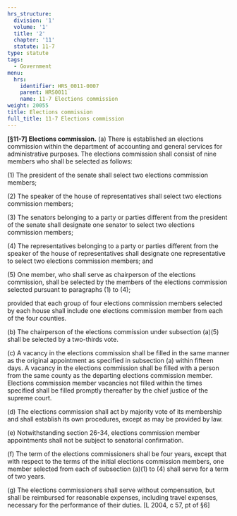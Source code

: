 ```yaml
---
hrs_structure:
  division: '1'
  volume: '1'
  title: '2'
  chapter: '11'
  statute: 11-7
type: statute
tags:
  - Government
menu:
  hrs:
    identifier: HRS_0011-0007
    parent: HRS0011
    name: 11-7 Elections commission
weight: 20055
title: Elections commission
full_title: 11-7 Elections commission
---
```

**[§11-7] Elections commission.** (a) There is established an elections commission within the department of accounting and general services for administrative purposes. The elections commission shall consist of nine members who shall be selected as follows:

(1) The president of the senate shall select two elections commission members;

(2) The speaker of the house of representatives shall select two elections commission members;

(3) The senators belonging to a party or parties different from the president of the senate shall designate one senator to select two elections commission members;

(4) The representatives belonging to a party or parties different from the speaker of the house of representatives shall designate one representative to select two elections commission members; and

(5) One member, who shall serve as chairperson of the elections commission, shall be selected by the members of the elections commission selected pursuant to paragraphs (1) to (4);

provided that each group of four elections commission members selected by each house shall include one elections commission member from each of the four counties.

(b) The chairperson of the elections commission under subsection (a)(5) shall be selected by a two-thirds vote.

(c) A vacancy in the elections commission shall be filled in the same manner as the original appointment as specified in subsection (a) within fifteen days. A vacancy in the elections commission shall be filled with a person from the same county as the departing elections commission member. Elections commission member vacancies not filled within the times specified shall be filled promptly thereafter by the chief justice of the supreme court.

(d) The elections commission shall act by majority vote of its membership and shall establish its own procedures, except as may be provided by law.

(e) Notwithstanding section 26-34, elections commission member appointments shall not be subject to senatorial confirmation.

(f) The term of the elections commissioners shall be four years, except that with respect to the terms of the initial elections commission members, one member selected from each of subsection (a)(1) to (4) shall serve for a term of two years.

(g) The elections commissioners shall serve without compensation, but shall be reimbursed for reasonable expenses, including travel expenses, necessary for the performance of their duties. [L 2004, c 57, pt of §6]